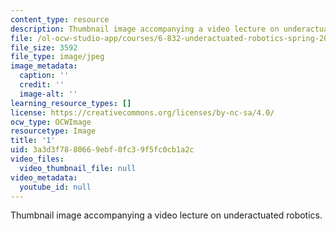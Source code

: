 ```yaml
---
content_type: resource
description: Thumbnail image accompanying a video lecture on underactuated robotics.
file: /ol-ocw-studio-app/courses/6-832-underactuated-robotics-spring-2009/3a3d3f7880669ebf0fc39f5fc0cb1a2c_1.jpg
file_size: 3592
file_type: image/jpeg
image_metadata:
  caption: ''
  credit: ''
  image-alt: ''
learning_resource_types: []
license: https://creativecommons.org/licenses/by-nc-sa/4.0/
ocw_type: OCWImage
resourcetype: Image
title: '1'
uid: 3a3d3f78-8066-9ebf-0fc3-9f5fc0cb1a2c
video_files:
  video_thumbnail_file: null
video_metadata:
  youtube_id: null
---
```

Thumbnail image accompanying a video lecture on underactuated robotics.